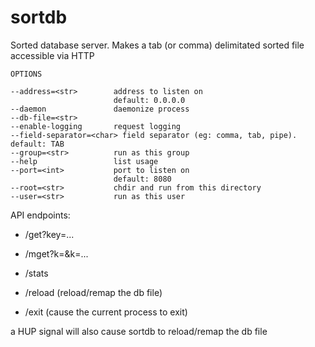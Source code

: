 sortdb
======

Sorted database server. Makes a tab (or comma) delimitated sorted file accessible via HTTP

	OPTIONS
	
	--address=<str>        address to listen on
	                       default: 0.0.0.0
	--daemon               daemonize process
	--db-file=<str>       
	--enable-logging       request logging
	--field-separator=<char> field separator (eg: comma, tab, pipe). default: TAB
	--group=<str>          run as this group
	--help                 list usage
	--port=<int>           port to listen on
	                       default: 8080
	--root=<str>           chdir and run from this directory
	--user=<str>           run as this user

API endpoints:

 * /get?key=...   
    
 * /mget?k=&k=...   

 * /stats
 
 * /reload (reload/remap the db file)
 
 * /exit (cause the current process to exit)

a HUP signal will also cause sortdb to reload/remap the db file
